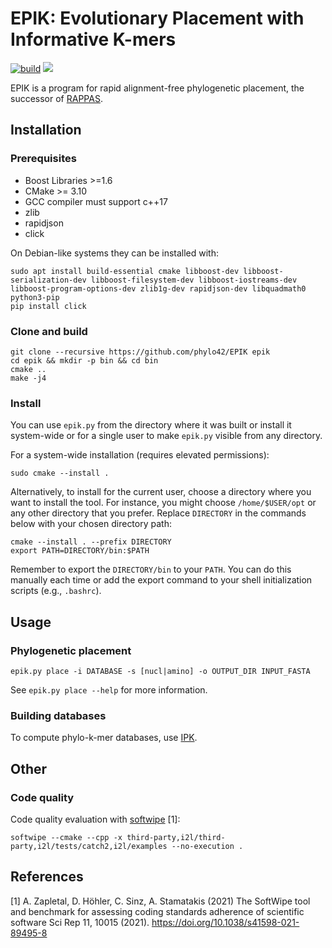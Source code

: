 # EPIK: Evolutionary Placement with Informative K-mers


[![build](https://github.com/phylo42/EPIK/actions/workflows/build.yml/badge.svg)](https://github.com/phylo42/EPIK/actions/workflows/build.yml)
<a>
<img src="https://img.shields.io/badge/softwipe-7.6-green" />
</a>
        
EPIK is a program for rapid alignment-free phylogenetic placement, the successor of [RAPPAS](https://github.com/phylo42/RAPPAS).

## Installation

### Prerequisites

- Boost Libraries >=1.6
- CMake >= 3.10
- GCC compiler must support c++17
- zlib
- rapidjson
- click

On Debian-like systems they can be installed with:
```
sudo apt install build-essential cmake libboost-dev libboost-serialization-dev libboost-filesystem-dev libboost-iostreams-dev libboost-program-options-dev zlib1g-dev rapidjson-dev libquadmath0 python3-pip
pip install click
```

### Clone and build
```
git clone --recursive https://github.com/phylo42/EPIK epik
cd epik && mkdir -p bin && cd bin
cmake ..
make -j4
```

### Install
You can use `epik.py` from the directory where it was built or install it system-wide or for a single user to make `epik.py` visible from any directory.

For a system-wide installation (requires elevated permissions):
```
sudo cmake --install .
```

Alternatively, to install for the current user, choose a directory where you want to install the tool. For instance, you might choose `/home/$USER/opt` or any other directory that you prefer. Replace `DIRECTORY` in the commands below with your chosen directory path:

```
cmake --install . --prefix DIRECTORY
export PATH=DIRECTORY/bin:$PATH
```
Remember to export the `DIRECTORY/bin` to your `PATH`. You can do this manually each time or add the export command to your shell initialization scripts (e.g., `.bashrc`).


## Usage


### Phylogenetic placement
```
epik.py place -i DATABASE -s [nucl|amino] -o OUTPUT_DIR INPUT_FASTA
```
See `epik.py place --help` for more information.

### Building databases

To compute phylo-k-mer databases, use [IPK](https://github.com/phylo42/IPK).


## Other

### Code quality

Code quality evaluation with [softwipe](https://github.com/adrianzap/softwipe) [1]:
```
softwipe --cmake --cpp -x third-party,i2l/third-party,i2l/tests/catch2,i2l/examples --no-execution .
```


## References
[1] A. Zapletal, D. Höhler, C. Sinz, A. Stamatakis (2021) The SoftWipe tool and benchmark for assessing coding standards adherence of scientific software Sci Rep 11, 10015 (2021). https://doi.org/10.1038/s41598-021-89495-8
